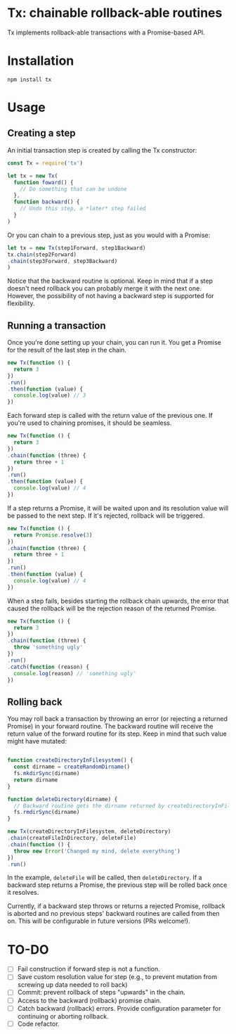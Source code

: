 Tx: chainable rollback-able routines
====================================

Tx implements rollback-able transactions with a Promise-based API.

# Installation

```
npm install tx
```

# Usage

## Creating a step

An initial transaction step is created by calling the Tx constructor:

```javascript
const Tx = require('tx')

let tx = new Tx(
  function foward() {
    // Do something that can be undone
  },
  function backward() {
    // Undo this step, a *later* step failed
  }
)
```

Or you can chain to a previous step, just as you would with a Promise:

```javascript
let tx = new Tx(step1Forward, step1Backward)
tx.chain(step2Forward)
.chain(step3Forward, step3Backward)
)
```

Notice that the backward routine is optional. Keep in mind that if a step
doesn't need rollback you can probably merge it with the next one. However, the
possibility of not having a backward step is supported for flexibility.

## Running a transaction

Once you're done setting up your chain, you can run it. You get a Promise for
the result of the last step in the chain.

```javascript
new Tx(function () {
  return 3
})
.run()
.then(function (value) {
  console.log(value) // 3
})

```

Each forward step is called with the return value of the previous one. If you're
used to chaining promises, it should be seamless.

```javascript
new Tx(function () {
  return 3
})
.chain(function (three) {
  return three + 1
})
.run()
.then(function (value) {
  console.log(value) // 4
})
```

If a step returns a Promise, it will be waited upon and its resolution value
will be passed to the next step. If it's rejected, rollback will be triggered.

```javascript
new Tx(function () {
  return Promise.resolve(3)
})
.chain(function (three) {
  return three + 1
})
.run()
.then(function (value) {
  console.log(value) // 4
})
```

[//]: # (TODO Include rejection example)

When a step fails, besides starting the rollback chain upwards, the error that
caused the rollback will be the rejection reason of the returned Promise.

```javascript
new Tx(function () {
  return 3
})
.chain(function (three) {
  throw 'something ugly'
})
.run()
.catch(function (reason) {
  console.log(reason) // 'something ugly'
})
```

## Rolling back

You may roll back a transaction by throwing an error (or rejecting a returned
Promise) in your forward routine. The backward routine will receive the return
value of the forward routine for its step. Keep in mind that such value might
have mutated:

```javascript

function createDirectoryInFilesystem() {
  const dirname = createRandomDirname()
  fs.mkdirSync(dirname)
  return dirname
}

function deleteDirectory(dirname) {
  // Backward routine gets the dirname returned by createDirectoryInFilesystem
  fs.rmdirSync(dirname)
}

new Tx(createDirectoryInFilesystem, deleteDirectory)
.chain(createFileInDirectory, deleteFile)
.chain(function () {
  throw new Error('Changed my mind, delete everything')
})
.run()
```

In the example, `deleteFile` will be called, then `deleteDirectory`. If a
backward step returns a Promise, the previous step will be rolled back once it
resolves.

Currently, if a backward step throws or returns a rejected Promise, rollback is
aborted and no previous steps' backward routines are called from then on. This
will be configurable in future versions (PRs welcome!).

# TO-DO

- [ ] Fail construction if forward step is not a function.
- [ ] Save custom resolution value for step (e.g., to prevent mutation from screwing up data needed to roll back)
- [ ] Commit: prevent rollback of steps "upwards" in the chain.
- [ ] Access to the backward (rollback) promise chain.
- [ ] Catch backward (rollback) errors. Provide configuration parameter for continuing or aborting rollback.
- [ ] Code refactor.
